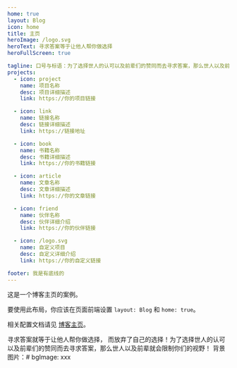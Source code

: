 ```yaml
---
home: true
layout: Blog
icon: home
title: 主页
heroImage: /logo.svg
heroText: 寻求答案等于让他人帮你做选择
heroFullScreen: true

tagline: 口号与标语：为了选择世人的认可以及前辈们的赞同而去寻求答案，那么世人以及前辈就会限制你们的视野！
projects:
  - icon: project
    name: 项目名称
    desc: 项目详细描述
    link: https://你的项目链接

  - icon: link
    name: 链接名称
    desc: 链接详细描述
    link: https://链接地址

  - icon: book
    name: 书籍名称
    desc: 书籍详细描述
    link: https://你的书籍链接

  - icon: article
    name: 文章名称
    desc: 文章详细描述
    link: https://你的文章链接

  - icon: friend
    name: 伙伴名称
    desc: 伙伴详细介绍
    link: https://你的伙伴链接

  - icon: /logo.svg
    name: 自定义项目
    desc: 自定义详细介绍
    link: https://你的自定义链接

footer: 我是有底线的
---
```


这是一个博客主页的案例。

要使用此布局，你应该在页面前端设置 `layout: Blog` 和 `home: true`。

相关配置文档请见 [博客主页](https://vuepress-theme-hope.github.io/v2/zh/guide/blog/home/)。

寻求答案就等于让他人帮你做选择， 而放弃了自己的选择！为了选择世人的认可以及前辈们的赞同而去寻求答案，那么世人以及前辈就会限制你们的视野！
背景图片：# bgImage: xxx


